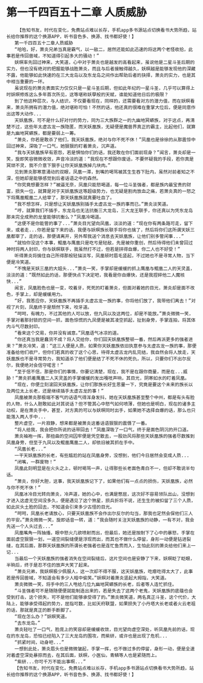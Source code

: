 # 第一千四百五十二章 人质威胁
        【告知书友，时代在变化，免费站点难以长存，手机app多书源站点切换看书大势所趋，站长给你推荐的这个换源APP，听书音色多、换源、找书都好使！】
       第一千四百五十二章人质威胁
       “哈哈，好，萧炎兄弟当真是霸气，以一敌二，居然还能如此迅速的将这两个老怪收拾，此事若是传回兽域，不知道得引起多大的骚动！”
       妖暝率先回过神来，大笑道，心中对于萧炎也是越发的高看起来，虽说他是二星斗圣后期的实力，但也没有绝对的把握能够战胜萧炎，而且与后者接触得越久，妖暝越是能够发现他的深藏不露，他能够如此快速的在三大龙岛以及东龙岛之间作出帮助后者的抉择，萧炎的实力，也是其中相当重要的一环。
       虽说现在的萧炎表面实力仅仅只是一星斗圣后期，但如此年纪的一星斗圣，几乎可以算得上时妖暝修炼这么多年首次所见，这等堪称妖孽般的天赋，谁能知道他日后的极限？
       到了他这种层次，与人结识，不仅要看现在，同样的，还需要看对方的潜力值，而在妖暝看来，萧炎所拥有的潜力值，绝对堪称可怕！不然的话，他还真的很难在重掌大位后，便是同意作出这等大动作...
       天妖凰族，可不是什么好对付的势力，同为三大族群之一的九幽地冥蟒族，对于这点，再清楚不过，这些年太虚古龙一族隐匿，而天妖凰族，无疑便是魔兽界真正的霸主，比起他们，就算是九幽地冥蟒族，都是要弱上一筹。
       “萧炎，你若是敢杀了他们，我天妖凰族，绝对与你不死不休！”凤凰也是徐徐的从那震惊中回过神来，深吸了一口气，她狠狠的盯着萧炎，沉声道。
       “我与天妖凰族早有恩怨，若是惧怕你们的话，我还敢在你们面前现身？”闻言，萧炎却是一笑，旋即笑容微微收敛，声音冷淡的道：“我现在不想跟你废话，不要怀疑我的手段，若你真是冥顽不灵，我不介意下狠手让你天妖凰族掉几块肉。”
       见到萧炎那寒意涌动的双眼，凤凰一滞，到嘴的喝骂被其生生吞下肚内，虽然对前者知之不深，但她却是能够感觉到后者话语之中的森然。
       “你究竟想要怎样？”被逼无奈，凤凰只能怒喝道，每一位斗圣强者，都是族内最宝贵的财富，损失一位，就算是对于天妖凰族这等超级势力，也无疑是割肉放血之痛，若萧炎真的一怒之下将鹰凰鲲凰二人给宰了，那天妖凰族就真要吐血了。
       “我不想怎样，只是想让天妖凰族别插手太虚古龙一族的事而已。”萧炎淡笑道。
       “哼，就算我们不插手，东龙岛也无法抗衡三大龙岛，三大龙王联手，你还真以为凭东龙岛那未完全成熟的龙皇能够抗衡么？”凤凰冷喝道。
       “这便不是你能管的事了...”萧炎目光望向凤凰，淡淡的道：“现在你有两条路可走，留下来，或者走...你若是留下来的话，我便与妖暝族长联手将你也擒了，然后将你们这所谓天妖三凰都宰了，走的话，那便请离开，另外帮我送个消息去天妖凰族，让他们别多管闲事...”
       “就怕你没这个本事，鲲凰与鹰凰只是吃亏是轻敌，先是被你重创，然后待得他们未曾回过神时将两人封印，你与妖暝联手，我虽然打不过，但若是拼得自爆，你二人也不好受！”
       听得萧炎将擒住自己所得那般轻描淡写，凤凰顿时眉毛竖起，不过她也不是寻常人物，当下便是冷笑道。
       “不愧是天妖三凰的大姐头...”萧炎一笑，手掌却是缓缓的抓上鹰凰与鲲凰二人的天灵盖，淡淡的道：“既然如此的话，那便快点下决定吧，我看是你自爆快，还是我捏碎他二人魔核快...”
       闻言，凤凰脸色也是一变，咬着牙，死死的盯着萧炎，但面对着她的目光，萧炎却是面不改色，手掌上，却是缓缓用力。
       “好，我答应你，天妖凰族不再插手太虚古龙一族的事，你将他们放了，我带他们离去！”对视了片刻，凤凰终于是颓然下来，咬牙道。
       “呵呵，有魄力，不过其他的人可以放，但九凤以及这两位，却是不能放。”萧炎微微一笑，手掌对着那封锁的空间一抓，面色惊慌的九凤便是被其凌空抓起，扯到身旁，手掌连拍，将其体内斗气尽数封印。
       “看来这个交易，你并没有诚意。”凤凰语气冰凉的道。
       “你还真当我是蠢货不成？将人交给你，你们回天妖凰族整顿一番，然后再派更多的强者进来？”萧炎冷笑，道：“这三人便是人质，如果你天妖凰族依旧执意参与太虚古龙一族的事，那便准备给他们收尸，但你们若真的收了这个心思，待得太虚古龙内乱完结，我自然会将人放走，天妖凰族也不是寻常势力，我知道杀了他们便是结了不死不休的死仇，所以，只要你们不出尔反尔，我便绝对会信守喏言！”
       “至于信不信，那是你们的事情，你要记清楚，现在，我不是在跟你商量，而是在...威胁！”萧炎抓着鹰凰二人天灵盖的手掌缓缓的发出嘎吱声响，其目光，阴寒如水的盯着凤凰。
       “现在，你便立刻滚回天妖凰族，让你们那族长好生思量一下，究竟是要这个未来的族长以及两位太上长老，还是继续插手太虚古龙的事！”
       凤凰被萧炎那极端不客气的话语气得浑身发抖，她在天妖凰族甚至整个中州，都是有头有脸的人物，什么人胆敢如此对其说话？但不管其心中怒气如何喷薄，但她也是明白，现在的诸多主动权，是在萧炎手中，甚至，对方真的可以与妖暝同时出手，如果她不选择自爆的话，那么也只能落入两人手中...
       整片虚空，一片寂静，想来都是被萧炎这番话语狠狠的震慑了一番。
       “将人给我，我会把你所说的话带回去！”凤凰深吸了一口气，终于是面色阴沉的开口道。
       萧炎袖袍一挥，那扭曲的空间囚牢便是凭空散去，一股劲风将那些天妖凰族的强者尽数推到凤凰身旁，但至于九凤以及鲲凰鹰凰二人，却依旧被其抓在手中。
       “凤凰长老...”
       一干天妖凰族的长老，有些尴尬的站在凤凰身旁，没想到，他们今日居然会变成人质...
       “闭嘴，一群废物！”
       凤凰此刻明显是在火头之上，顿时喝骂一声，让得那些长老面色青白不一，但却不敢说半句话。
       “萧炎，你好大胆，这事，我天妖凰族记下了，如果他们有一点点的损伤，天妖凰族，必然与你不死不休！”
       凤凰冰冷目光转向萧炎，冷声道，她的心中，也满是憋屈，这次好不容易领队出山，没想到才进入这虚无空间没多久，便是遇见了这个煞星，损兵折将不说，还生生的被扣留了三个人质，如此灰头土脸的回去，不知道会引来多少古怪的目光。
       “呵呵，凤凰长老请放心，只要天妖凰族不会作出尔反尔的勾当，那我也定然会保他们三人的平安。”萧炎微微一笑，旋即话音一转，道：“我会随时关注天妖凰族的动静，一有不对，我会先送一个人头过去...”
       凤凰嘴角一阵抽搐，眼中怒火几欲喷射而出，但最后，她还是按耐下了心中的暴怒，手掌在面前虚空狠狠一划，一道空间裂缝便是浮现而出，而其也不做什么停留，身形一动便是钻进裂缝，在其后面，那群天妖凰族的所谓长老强者也是连忙鱼贯而入，生怕此刻的萧炎给他们来上一记...
       当最后一个天妖凰族的强者消失在空间裂缝后，这片空间也是安静了下来，妖暝眨了眨眼，半晌后，终于是忍不住的放声大笑了起来。
       “萧炎兄弟，我妖暝极少佩服人，这一次却不得不服，这天妖凰族，吃瘪吃得太大了，此事若是传回兽域，不知道会有多少人暗中偷笑。”妖暝对着萧炎竖起大拇指，大笑道。
       萧炎微微一笑，将手中的三人甩给几位九幽地冥蟒族的长老，后者等人连忙抓住。
       “斗圣强者可不是随随便便就能制造出来的，若是失去了这两个老鬼，天妖凰族的底蕴也会受到打击，这个损失，可不是他们能够承受得了的。”萧炎微笑道，两名真正斗圣，这个代价，大陆上，能够承受得起的势力，屈指可数，比如天府联盟，如果损失了小丹塔大长老或者火云老祖的话，那就是真正的断手断脚了。
       “现在怎么办？”妖暝笑道。
       “去东龙岛。”
       萧炎轻吐了一口气，脸庞上的笑容却是缓缓收敛，目光望向虚空深处，听凤凰先前的话，现在的东龙岛，恐怕已经陷入了三大龙岛的围攻，而紫研，或许也是出现了危机...
       “抓紧时间，动身吧...”
       一想到此处，萧炎眉头也是微微皱起，手掌一挥，也不做过多的停留，身形一动，便是全速对着虚空深处暴掠而去，在其后面，妖暝，小医仙，青鳞等人也是紧随而上。
       “紫研...你可千万不能出事啊...”
       【告知书友，时代在变化，免费站点难以长存，手机app多书源站点切换看书大势所趋，站长给你推荐的这个换源APP，听书音色多、换源、找书都好使！】